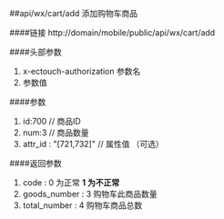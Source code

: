 ##api/wx/cart/add   添加购物车商品


####链接
    http://domain/mobile/public/api/wx/cart/add

####头部参数
1. x-ectouch-authorization     参数名
2.    参数值

####参数
1. id:700    // 商品ID
2. num:3     // 商品数量
3. attr_id :  "[721,732]" // 属性值  （可选）


####返回参数
1. code : 0 为正常   **1 为不正常**
2. goods_number  : 3  购物车此商品数量
3. total_number  : 4  购物车商品总数
